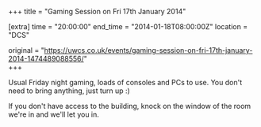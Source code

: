 +++
title = "Gaming Session on Fri 17th January 2014"

[extra]
time = "20:00:00"
end_time = "2014-01-18T08:00:00Z"
location = "DCS"

original = "https://uwcs.co.uk/events/gaming-session-on-fri-17th-january-2014-1474489088556/"    
+++

Usual Friday night gaming, loads of consoles and PCs to use. You don't need to bring anything, just turn up :)

If you don't have access to the building, knock on the window of the room we're in and we'll let you in.

